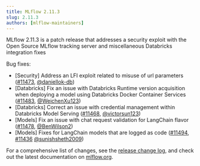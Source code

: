 ```yaml
---
title: MLflow 2.11.3
slug: 2.11.3
authors: [mlflow-maintainers]
---
```


MLflow 2.11.3 is a patch release that addresses a security exploit with the Open Source MLflow tracking server and miscellaneous Databricks integration fixes

Bug fixes:

- [Security] Address an LFI exploit related to misuse of url parameters ([#11473](https://github.com/mlflow/mlflow/pull/11473), [@daniellok-db](https://github.com/daniellok-db))
- [Databricks] Fix an issue with Databricks Runtime version acquisition when deploying a model using Databricks Docker Container Services ([#11483](https://github.com/mlflow/mlflow/pull/11483), [@WeichenXu123](https://github.com/WeichenXu123))
- [Databricks] Correct an issue with credential management within Databricks Model Serving ([#11468](https://github.com/mlflow/mlflow/pull/11468), [@victorsun123](https://github.com/victorsun123))
- [Models] Fix an issue with chat request validation for LangChain flavor ([#11478](https://github.com/mlflow/mlflow/pull/11478), [@BenWilson2](https://github.com/BenWilson2))
- [Models] Fixes for LangChain models that are logged as code ([#11494](https://github.com/mlflow/mlflow/pull/11494), [#11436](https://github.com/mlflow/mlflow/pull/11436) [@sunishsheth2009](https://github.com/sunishsheth2009))

For a comprehensive list of changes, see the [release change log](https://github.com/mlflow/mlflow/releases/tag/v2.11.3), and check out the latest documentation on [mlflow.org](http://mlflow.org/).
